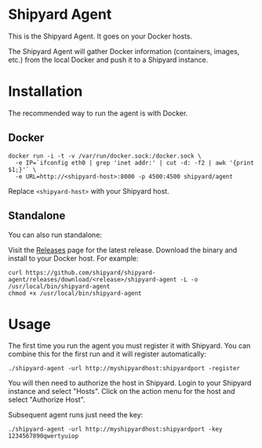 # Shipyard Agent
This is the Shipyard Agent.  It goes on your Docker hosts.

The Shipyard Agent will gather Docker information (containers, images, etc.) from the local Docker and push it to a Shipyard instance.

# Installation
The recommended way to run the agent is with Docker.

## Docker
```
docker run -i -t -v /var/run/docker.sock:/docker.sock \
  -e IP=`ifconfig eth0 | grep 'inet addr:' | cut -d: -f2 | awk '{print $1;}'` \
  -e URL=http://<shipyard-host>:8000 -p 4500:4500 shipyard/agent
```

Replace `<shipyard-host>` with your Shipyard host.

## Standalone
You can also run standalone:

Visit the [Releases](https://github.com/shipyard/shipyard-agent/releases) page for the latest release.  Download the binary and install to your Docker host.  For example:

```
curl https://github.com/shipyard/shipyard-agent/releases/download/<release>/shipyard-agent -L -o /usr/local/bin/shipyard-agent
chmod +x /usr/local/bin/shipyard-agent
```

# Usage
The first time you run the agent you must register it with Shipyard.  You can combine this for the first run and it will register automatically:

`./shipyard-agent -url http://myshipyardhost:shipyardport -register`

You will then need to authorize the host in
Shipyard.  Login to your Shipyard instance and select "Hosts".  Click on the
action menu for the host and select "Authorize Host".

Subsequent agent runs just need the key:

`./shipyard-agent -url http://myshipyardhost:shipyardport -key 1234567890qwertyuiop`
